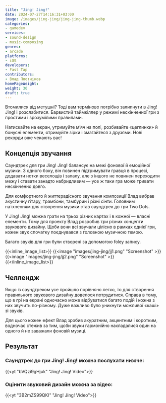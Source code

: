 ```yaml
---
title: "Jing! Jing!"
date: 2024-07-27T14:16:31+03:00
image: /images/jing-jing/jing-jing-thumb.webp
categories:
- gamedev
services:
- sound-design
- music-composing
genres:
- arcade
platforms:
- iOS
developers:
- Fast Tap
contributors:
- Влад Плотніков
homePageWeight:
weight: 30
draft: true
---
```


Втомилися від метушні? Тоді вам терміново потрібно залипнути в Jing! Jing! і розслабитися. Барвистий таймкіллер у режимі нескінченної гри з простими і зрозумілими правилами.

Натискайте на екран, утримуйте м’яч на полі, розбивайте «цеглинки» й бонусні елементи, отримуйте зірки і змагайтеся з друзями. Нові рекорди вже чекають вас!

## Концепція звучання

Саундтрек для гри Jing! Jing! балансує на межі фонової й емоційної музики. З одного боку, він повинен підтримувати гравця в процесі, додавати нотки веселощів і запалу, але з іншого не повинен переходити межу і ставати занадто набридливим — усе ж таки гра може тривати нескінченно довго.

Для комфортного й життєрадісного звучання композиції Влад вибрав акустичну гітару, трамбони, тамбурин і різні сінти. Головним натхненням для створення музики став саундтрек до гри Two Dots.

У Jing! Jing! можна грати на трьох різних картах і в кожної — власні елементи. Тому для проекту Влад розробив три різних концепти звукового дизайну. Щоби вони всі звучали цілісно в рамках однієї гри, кожен звук спочатку поєднувався з головною музичною темою.

Багато звуків для гри були створені за допомогою foley запису.

{{<inline_image_list>}}
{{<image "images/jing-jing/jj1.png" "Screenshot" >}}
{{<image "images/jing-jing/jj2.png" "Screenshot" >}}
{{</inline_image_list>}}

## Челлендж

Якщо із саундтреком усе пройшло порівняно легко, то для створення правильного звукового дизайну довелося потрудитися. Справа в тому, що в грі на екрані одночасно може відбуватися багато подій і кожна з них звучить по-різному. Дуже важливо було уникнути можливої ​​«каші» зі звуків.

Для цього кожен ефект Влад зробив акуратним, акцентним і коротким, водночас стежив за тим, щоби звуки гармонійно накладалися один на одного й не заважали фоновій музиці.

## Результат

### Саундтрек до гри Jing! Jing! можна послухати нижче:

{{<yt "bVQzi9gHjuk" "Jing! Jing! Video">}}

### Оцінити звуковий дизайн можна за відео:

{{<yt "3B2mZS99QKI" "Jing! Jing! Video">}}